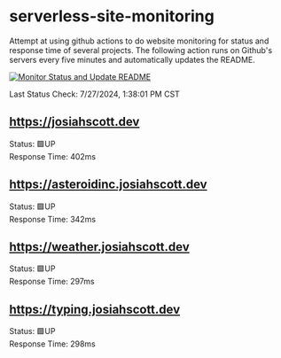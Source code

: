 # serverless-site-monitoring
Attempt at using github actions to do website monitoring for status and response time of several projects. The following action runs on Github's servers every five minutes and automatically updates the README.  

[![Monitor Status and Update README](https://github.com/JosiahSco/serverless-site-monitoring/actions/workflows/monitor.yaml/badge.svg)](https://github.com/JosiahSco/serverless-site-monitoring/actions/workflows/monitor.yaml)

Last Status Check: 7/27/2024, 1:38:01 PM CST

## https://josiahscott.dev
Status: 🟩UP  
Response Time: 402ms

## https://asteroidinc.josiahscott.dev
Status: 🟩UP  
Response Time: 342ms

## https://weather.josiahscott.dev
Status: 🟩UP  
Response Time: 297ms

## https://typing.josiahscott.dev
Status: 🟩UP  
Response Time: 298ms


